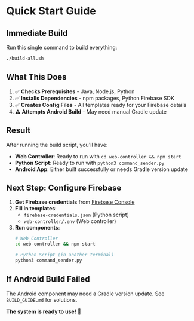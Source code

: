 # Quick Start Guide

## Immediate Build

Run this single command to build everything:

```bash
./build-all.sh
```

## What This Does

1. ✅ **Checks Prerequisites** - Java, Node.js, Python
2. ✅ **Installs Dependencies** - npm packages, Python Firebase SDK
3. ✅ **Creates Config Files** - All templates ready for your Firebase details
4. ⚠️ **Attempts Android Build** - May need manual Gradle update

## Result

After running the build script, you'll have:

- **Web Controller**: Ready to run with `cd web-controller && npm start`
- **Python Script**: Ready to run with `python3 command_sender.py` 
- **Android App**: Either built successfully or needs Gradle version update

## Next Step: Configure Firebase

1. **Get Firebase credentials** from [Firebase Console](https://console.firebase.google.com/)
2. **Fill in templates**:
   - `firebase-credentials.json` (Python script)
   - `web-controller/.env` (Web controller)
3. **Run components**:
   ```bash
   # Web Controller
   cd web-controller && npm start
   
   # Python Script (in another terminal)
   python3 command_sender.py
   ```

## If Android Build Failed

The Android component may need a Gradle version update. See `BUILD_GUIDE.md` for solutions.

**The system is ready to use!** 🚀